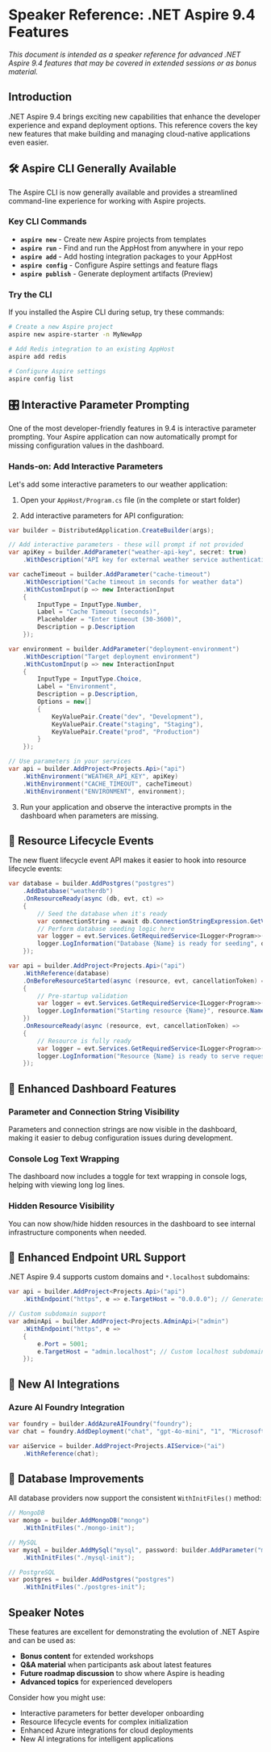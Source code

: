 # Speaker Reference: .NET Aspire 9.4 Features

*This document is intended as a speaker reference for advanced .NET Aspire 9.4 features that may be covered in extended sessions or as bonus material.*

## Introduction

.NET Aspire 9.4 brings exciting new capabilities that enhance the developer experience and expand deployment options. This reference covers the key new features that make building and managing cloud-native applications even easier.

## 🛠️ Aspire CLI Generally Available

The Aspire CLI is now generally available and provides a streamlined command-line experience for working with Aspire projects.

### Key CLI Commands

- **`aspire new`** - Create new Aspire projects from templates
- **`aspire run`** - Find and run the AppHost from anywhere in your repo
- **`aspire add`** - Add hosting integration packages to your AppHost
- **`aspire config`** - Configure Aspire settings and feature flags
- **`aspire publish`** - Generate deployment artifacts (Preview)

### Try the CLI

If you installed the Aspire CLI during setup, try these commands:

```bash
# Create a new Aspire project
aspire new aspire-starter -n MyNewApp

# Add Redis integration to an existing AppHost
aspire add redis

# Configure Aspire settings
aspire config list
```

## 🎛️ Interactive Parameter Prompting

One of the most developer-friendly features in 9.4 is interactive parameter prompting. Your Aspire application can now automatically prompt for missing configuration values in the dashboard.

### Hands-on: Add Interactive Parameters

Let's add some interactive parameters to our weather application:

1. Open your `AppHost/Program.cs` file (in the complete or start folder)

2. Add interactive parameters for API configuration:

```csharp
var builder = DistributedApplication.CreateBuilder(args);

// Add interactive parameters - these will prompt if not provided
var apiKey = builder.AddParameter("weather-api-key", secret: true)
    .WithDescription("API key for external weather service authentication");

var cacheTimeout = builder.AddParameter("cache-timeout")
    .WithDescription("Cache timeout in seconds for weather data")
    .WithCustomInput(p => new InteractionInput
    {
        InputType = InputType.Number,
        Label = "Cache Timeout (seconds)",
        Placeholder = "Enter timeout (30-3600)",
        Description = p.Description
    });

var environment = builder.AddParameter("deployment-environment")
    .WithDescription("Target deployment environment")
    .WithCustomInput(p => new InteractionInput
    {
        InputType = InputType.Choice,
        Label = "Environment",
        Description = p.Description,
        Options = new[]
        {
            KeyValuePair.Create("dev", "Development"),
            KeyValuePair.Create("staging", "Staging"),
            KeyValuePair.Create("prod", "Production")
        }
    });

// Use parameters in your services
var api = builder.AddProject<Projects.Api>("api")
    .WithEnvironment("WEATHER_API_KEY", apiKey)
    .WithEnvironment("CACHE_TIMEOUT", cacheTimeout)
    .WithEnvironment("ENVIRONMENT", environment);
```

3. Run your application and observe the interactive prompts in the dashboard when parameters are missing.

## 🔄 Resource Lifecycle Events

The new fluent lifecycle event API makes it easier to hook into resource lifecycle events:

```csharp
var database = builder.AddPostgres("postgres")
    .AddDatabase("weatherdb")
    .OnResourceReady(async (db, evt, ct) =>
    {
        // Seed the database when it's ready
        var connectionString = await db.ConnectionStringExpression.GetValueAsync(ct);
        // Perform database seeding logic here
        var logger = evt.Services.GetRequiredService<ILogger<Program>>();
        logger.LogInformation("Database {Name} is ready for seeding", db.Name);
    });

var api = builder.AddProject<Projects.Api>("api")
    .WithReference(database)
    .OnBeforeResourceStarted(async (resource, evt, cancellationToken) =>
    {
        // Pre-startup validation
        var logger = evt.Services.GetRequiredService<ILogger<Program>>();
        logger.LogInformation("Starting resource {Name}", resource.Name);
    })
    .OnResourceReady(async (resource, evt, cancellationToken) =>
    {
        // Resource is fully ready
        var logger = evt.Services.GetRequiredService<ILogger<Program>>();
        logger.LogInformation("Resource {Name} is ready to serve requests", resource.Name);
    });
```

## 🎨 Enhanced Dashboard Features

### Parameter and Connection String Visibility

Parameters and connection strings are now visible in the dashboard, making it easier to debug configuration issues during development.

### Console Log Text Wrapping

The dashboard now includes a toggle for text wrapping in console logs, helping with viewing long log lines.

### Hidden Resource Visibility

You can now show/hide hidden resources in the dashboard to see internal infrastructure components when needed.

## 🔗 Enhanced Endpoint URL Support

.NET Aspire 9.4 supports custom domains and `*.localhost` subdomains:

```csharp
var api = builder.AddProject<Projects.Api>("api")
    .WithEndpoint("https", e => e.TargetHost = "0.0.0.0"); // Generates both localhost and machine name URLs

// Custom subdomain support
var adminApi = builder.AddProject<Projects.AdminApi>("admin")
    .WithEndpoint("https", e => 
    {
        e.Port = 5001;
        e.TargetHost = "admin.localhost"; // Custom localhost subdomain
    });
```

## 🤖 New AI Integrations

### Azure AI Foundry Integration

```csharp
var foundry = builder.AddAzureAIFoundry("foundry");
var chat = foundry.AddDeployment("chat", "gpt-4o-mini", "1", "Microsoft");

var aiService = builder.AddProject<Projects.AIService>("ai")
    .WithReference(chat);
```

## 🔧 Database Improvements

All database providers now support the consistent `WithInitFiles()` method:

```csharp
// MongoDB
var mongo = builder.AddMongoDB("mongo")
    .WithInitFiles("./mongo-init");

// MySQL  
var mysql = builder.AddMySql("mysql", password: builder.AddParameter("mysql-password"))
    .WithInitFiles("./mysql-init");

// PostgreSQL
var postgres = builder.AddPostgres("postgres")
    .WithInitFiles("./postgres-init");
```

## Speaker Notes

These features are excellent for demonstrating the evolution of .NET Aspire and can be used as:

- **Bonus content** for extended workshops
- **Q&A material** when participants ask about latest features
- **Future roadmap discussion** to show where Aspire is heading
- **Advanced topics** for experienced developers

Consider how you might use:

- Interactive parameters for better developer onboarding
- Resource lifecycle events for complex initialization
- Enhanced Azure integrations for cloud deployments
- New AI integrations for intelligent applications
